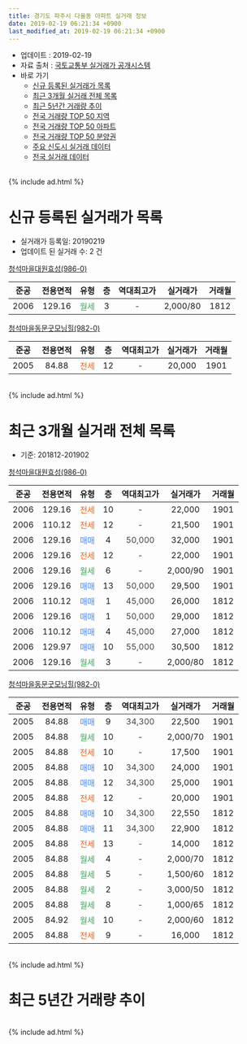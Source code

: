 ```yaml
---
title: 경기도 파주시 다율동 아파트 실거래 정보
date: 2019-02-19 06:21:34 +0900
last_modified_at: 2019-02-19 06:21:34 +0900
---
```


* 업데이트 : 2019-02-19
* 자료 출처 : [국토교통부 실거래가 공개시스템](http://rt.molit.go.kr)
* 바로 가기
    * [신규 등록된 실거래가 목록](#신규-등록된-실거래가-목록)
    * [최근 3개월 실거래 전체 목록](#최근-3개월-실거래-전체-목록)
    * [최근 5년간 거래량 추이](#최근-5년간-거래량-추이)
    * [전국 거래량 TOP 50 지역](https://ayogom.github.io/apt-trade-info/최근-3개월-전국에서-가장-거래가-많이-발생한-지역)
    * [전국 거래량 TOP 50 아파트](https://ayogom.github.io/apt-trade-info/최근-3개월-전국에서-가장-거래가-많이-발생한-아파트)
    * [전국 거래량 TOP 50 분양권](https://ayogom.github.io/apt-trade-info/최근-3개월-전국에서-가장-거래가-많이-발생한-분양권)
    * [주요 신도시 실거래 데이터](https://ayogom.github.io/apt-trade-info/주요-신도시)
    * [전국 실거래 데이터](https://ayogom.github.io/apt-trade-info/전국)
<br>
{% include ad.html %}
<br>

# 신규 등록된 실거래가 목록
* 실거래가 등록일: 20190219
* 업데이트 된 실거래 수: 2 건


[청석마을대원효성(986-0)](https://search.naver.com/search.naver?query=%EA%B2%BD%EA%B8%B0%EB%8F%84+%ED%8C%8C%EC%A3%BC%EC%8B%9C+%EB%8B%A4%EC%9C%A8%EB%8F%99+%EC%B2%AD%EC%84%9D%EB%A7%88%EC%9D%84%EB%8C%80%EC%9B%90%ED%9A%A8%EC%84%B1%28986-0%29)

|준공|전용면적|유형|층|역대최고가|실거래가|거래월|
|:---:|:---:|:---:|:---:|:---:|:---:|:---:|
|2006|129.16|<span style="color:#34a853">월세</span>|3|<span style="color:#444444">-</span>|2,000/80|1812|

[청석마을동문굿모닝힐(982-0)](https://search.naver.com/search.naver?query=%EA%B2%BD%EA%B8%B0%EB%8F%84+%ED%8C%8C%EC%A3%BC%EC%8B%9C+%EB%8B%A4%EC%9C%A8%EB%8F%99+%EC%B2%AD%EC%84%9D%EB%A7%88%EC%9D%84%EB%8F%99%EB%AC%B8%EA%B5%BF%EB%AA%A8%EB%8B%9D%ED%9E%90%28982-0%29)

|준공|전용면적|유형|층|역대최고가|실거래가|거래월|
|:---:|:---:|:---:|:---:|:---:|:---:|:---:|
|2005|84.88|<span style="color:#ff5a00">전세</span>|12|<span style="color:#444444">-</span>|20,000|1901|


<br>
{% include ad.html %}
<br>

# 최근 3개월 실거래 전체 목록
* 기준: 201812-201902


[청석마을대원효성(986-0)](https://search.naver.com/search.naver?query=%EA%B2%BD%EA%B8%B0%EB%8F%84+%ED%8C%8C%EC%A3%BC%EC%8B%9C+%EB%8B%A4%EC%9C%A8%EB%8F%99+%EC%B2%AD%EC%84%9D%EB%A7%88%EC%9D%84%EB%8C%80%EC%9B%90%ED%9A%A8%EC%84%B1%28986-0%29)

|준공|전용면적|유형|층|역대최고가|실거래가|거래월|
|:---:|:---:|:---:|:---:|:---:|:---:|:---:|
|2006|129.16|<span style="color:#ff5a00">전세</span>|10|<span style="color:#444444">-</span>|22,000|1901|
|2006|110.12|<span style="color:#ff5a00">전세</span>|12|<span style="color:#444444">-</span>|21,500|1901|
|2006|129.16|<span style="color:#4285f3">매매</span>|4|<span style="color:#444444">50,000</span>|32,000|1901|
|2006|129.16|<span style="color:#ff5a00">전세</span>|12|<span style="color:#444444">-</span>|22,000|1901|
|2006|129.16|<span style="color:#34a853">월세</span>|6|<span style="color:#444444">-</span>|2,000/90|1901|
|2006|129.16|<span style="color:#4285f3">매매</span>|13|<span style="color:#444444">50,000</span>|29,500|1901|
|2006|110.12|<span style="color:#4285f3">매매</span>|1|<span style="color:#444444">45,000</span>|26,000|1812|
|2006|129.16|<span style="color:#4285f3">매매</span>|1|<span style="color:#444444">50,000</span>|29,000|1812|
|2006|110.12|<span style="color:#4285f3">매매</span>|4|<span style="color:#444444">45,000</span>|27,000|1812|
|2006|129.97|<span style="color:#4285f3">매매</span>|10|<span style="color:#444444">55,000</span>|30,500|1812|
|2006|129.16|<span style="color:#34a853">월세</span>|3|<span style="color:#444444">-</span>|2,000/80|1812|

[청석마을동문굿모닝힐(982-0)](https://search.naver.com/search.naver?query=%EA%B2%BD%EA%B8%B0%EB%8F%84+%ED%8C%8C%EC%A3%BC%EC%8B%9C+%EB%8B%A4%EC%9C%A8%EB%8F%99+%EC%B2%AD%EC%84%9D%EB%A7%88%EC%9D%84%EB%8F%99%EB%AC%B8%EA%B5%BF%EB%AA%A8%EB%8B%9D%ED%9E%90%28982-0%29)

|준공|전용면적|유형|층|역대최고가|실거래가|거래월|
|:---:|:---:|:---:|:---:|:---:|:---:|:---:|
|2005|84.88|<span style="color:#4285f3">매매</span>|9|<span style="color:#444444">34,300</span>|22,500|1901|
|2005|84.88|<span style="color:#34a853">월세</span>|10|<span style="color:#444444">-</span>|2,000/70|1901|
|2005|84.88|<span style="color:#ff5a00">전세</span>|10|<span style="color:#444444">-</span>|17,500|1901|
|2005|84.88|<span style="color:#4285f3">매매</span>|10|<span style="color:#444444">34,300</span>|24,000|1901|
|2005|84.88|<span style="color:#4285f3">매매</span>|12|<span style="color:#444444">34,300</span>|25,000|1901|
|2005|84.88|<span style="color:#ff5a00">전세</span>|12|<span style="color:#444444">-</span>|20,000|1901|
|2005|84.88|<span style="color:#4285f3">매매</span>|10|<span style="color:#444444">34,300</span>|22,550|1812|
|2005|84.88|<span style="color:#4285f3">매매</span>|11|<span style="color:#444444">34,300</span>|22,900|1812|
|2005|84.88|<span style="color:#ff5a00">전세</span>|13|<span style="color:#444444">-</span>|14,000|1812|
|2005|84.88|<span style="color:#34a853">월세</span>|4|<span style="color:#444444">-</span>|2,000/70|1812|
|2005|84.88|<span style="color:#34a853">월세</span>|5|<span style="color:#444444">-</span>|1,500/60|1812|
|2005|84.88|<span style="color:#34a853">월세</span>|2|<span style="color:#444444">-</span>|3,000/50|1812|
|2005|84.88|<span style="color:#34a853">월세</span>|8|<span style="color:#444444">-</span>|1,000/65|1812|
|2005|84.92|<span style="color:#34a853">월세</span>|10|<span style="color:#444444">-</span>|2,000/60|1812|
|2005|84.88|<span style="color:#ff5a00">전세</span>|9|<span style="color:#444444">-</span>|16,000|1812|


<br>
{% include ad.html %}
<br>

# 최근 5년간 거래량 추이


<div style="width:100%;">
    <canvas id="deal_progress" height="200"></canvas>
</div>

<script>
new Chart(document.getElementById("deal_progress"), {
    type: 'line',
    data: {
        labels: ['201402','201403','201404','201405','201406','201407','201408','201409','201410','201411','201412','201501','201502','201503','201504','201505','201506','201507','201508','201509','201510','201511','201512','201601','201602','201603','201604','201605','201606','201607','201608','201609','201610','201611','201612','201701','201702','201703','201704','201705','201706','201707','201708','201709','201710','201711','201712','201801','201802','201803','201804','201805','201806','201807','201808','201809','201810','201811','201812','201901','201902'],
        datasets: [{
            label: '매매',
            pointRadius: 1,
            data: [16, 16, 8, 4, 8, 8, 16, 13, 18, 15, 12, 15, 22, 25, 20, 21, 20, 30, 15, 24, 25, 13, 11, 8, 14, 11, 22, 11, 26, 23, 19, 22, 22, 10, 10, 19, 12, 19, 6, 11, 19, 19, 15, 10, 11, 12, 11, 16, 7, 13, 5, 9, 5, 12, 5, 10, 8, 4, 6, 5, 0],
            borderColor: "rgba(255, 201, 14, 1)",
            backgroundColor: "rgba(255, 201, 14, 0.5)",
            fill: false,
            lineTension: 0
        },{
            label: '전월세',
            pointRadius: 1,
            data: [19, 34, 23, 18, 17, 20, 31, 16, 20, 20, 23, 15, 22, 24, 15, 20, 10, 11, 12, 15, 17, 21, 14, 15, 15, 15, 13, 14, 12, 17, 10, 17, 15, 12, 13, 14, 18, 19, 16, 12, 11, 16, 11, 12, 15, 11, 8, 8, 10, 20, 6, 11, 9, 8, 5, 10, 14, 13, 8, 7, 0],
            borderColor: "rgba(0, 141, 185, 1)",
            backgroundColor: "rgba(0, 141, 185, 0.5)",
            fill: false,
            lineTension: 0
        }
        ]
    },
    options: {
        responsive: true,
        title: {
            display: false
        },
        tooltips: {
            mode: 'index',
            intersect: false
        },
        hover: {
            mode: 'nearest',
            intersect: true
        },
        scales: {
            xAxes: [{
                display: true,
                scaleLabel: {
                    display: true,
                    labelString: '년/월'
                }
            }],
            yAxes: [{
                display: true,
                ticks: {
                    suggestedMin: 0,
                },
                scaleLabel: {
                    display: true,
                    labelString: '실거래 수'
                }
            }]
        }
    }
});

</script>


<br>
{% include ad.html %}
<br>


